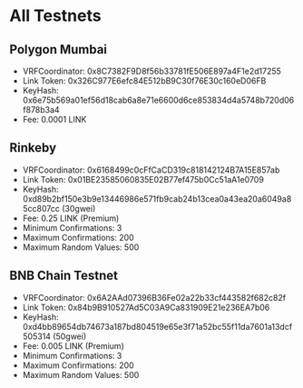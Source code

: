 # All Testnets

## Polygon Mumbai
- VRFCoordinator: 0x8C7382F9D8f56b33781fE506E897a4F1e2d17255
- Link Token: 0x326C977E6efc84E512bB9C30f76E30c160eD06FB
- KeyHash: 0x6e75b569a01ef56d18cab6a8e71e6600d6ce853834d4a5748b720d06f878b3a4
- Fee: 0.0001 LINK

## Rinkeby
- VRFCoordinator: 0x6168499c0cFfCaCD319c818142124B7A15E857ab
- Link Token: 0x01BE23585060835E02B77ef475b0Cc51aA1e0709
- KeyHash: 0xd89b2bf150e3b9e13446986e571fb9cab24b13cea0a43ea20a6049a85cc807cc (30gwei)
- Fee: 0.25 LINK (Premium)
- Minimum Confirmations:	3
- Maximum Confirmations:	200
- Maximum Random Values:	500

## BNB Chain Testnet
- VRFCoordinator: 0x6A2AAd07396B36Fe02a22b33cf443582f682c82f
- Link Token: 0x84b9B910527Ad5C03A9Ca831909E21e236EA7b06
- KeyHash: 0xd4bb89654db74673a187bd804519e65e3f71a52bc55f11da7601a13dcf505314 (50gwei)
- Fee: 0.005 LINK (Premium)
- Minimum Confirmations:	3
- Maximum Confirmations:	200
- Maximum Random Values:	500